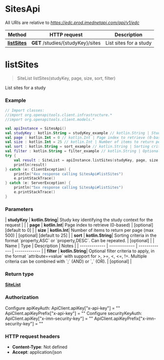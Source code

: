# SitesApi

All URIs are relative to *https://edc.prod.imednetapi.com/api/v1/edc*

| Method | HTTP request | Description |
| ------------- | ------------- | ------------- |
| [**listSites**](SitesApi.md#listSites) | **GET** /studies/{studyKey}/sites | List sites for a study |


<a id="listSites"></a>
# **listSites**
> SiteList listSites(studyKey, page, size, sort, filter)

List sites for a study

### Example
```kotlin
// Import classes:
//import org.openapitools.client.infrastructure.*
//import org.openapitools.client.models.*

val apiInstance = SitesApi()
val studyKey : kotlin.String = studyKey_example // kotlin.String | Study key identifying the study context for the request
val page : kotlin.Int = 0 // kotlin.Int | Page index to retrieve (0-based)
val size : kotlin.Int = 25 // kotlin.Int | Number of items to return per page (max 500)
val sort : kotlin.String = sort_example // kotlin.String | Sorting criteria in the format `property,ASC` or `property,DESC`. Can be repeated.
val filter : kotlin.String = filter_example // kotlin.String | Optional filter criteria to apply, in the format `attribute==value` with support for >, >=, <, <=, !=. Multiple criteria can be combined with `;` (AND) or `,` (OR).
try {
    val result : SiteList = apiInstance.listSites(studyKey, page, size, sort, filter)
    println(result)
} catch (e: ClientException) {
    println("4xx response calling SitesApi#listSites")
    e.printStackTrace()
} catch (e: ServerException) {
    println("5xx response calling SitesApi#listSites")
    e.printStackTrace()
}
```

### Parameters
| **studyKey** | **kotlin.String**| Study key identifying the study context for the request | |
| **page** | **kotlin.Int**| Page index to retrieve (0-based) | [optional] [default to 0] |
| **size** | **kotlin.Int**| Number of items to return per page (max 500) | [optional] [default to 25] |
| **sort** | **kotlin.String**| Sorting criteria in the format &#x60;property,ASC&#x60; or &#x60;property,DESC&#x60;. Can be repeated. | [optional] |
| Name | Type | Description  | Notes |
| ------------- | ------------- | ------------- | ------------- |
| **filter** | **kotlin.String**| Optional filter criteria to apply, in the format &#x60;attribute&#x3D;&#x3D;value&#x60; with support for &gt;, &gt;&#x3D;, &lt;, &lt;&#x3D;, !&#x3D;. Multiple criteria can be combined with &#x60;;&#x60; (AND) or &#x60;,&#x60; (OR). | [optional] |

### Return type

[**SiteList**](SiteList.md)

### Authorization


Configure apiKeyAuth:
    ApiClient.apiKey["x-api-key"] = ""
    ApiClient.apiKeyPrefix["x-api-key"] = ""
Configure securityKeyAuth:
    ApiClient.apiKey["x-imn-security-key"] = ""
    ApiClient.apiKeyPrefix["x-imn-security-key"] = ""

### HTTP request headers

 - **Content-Type**: Not defined
 - **Accept**: application/json

